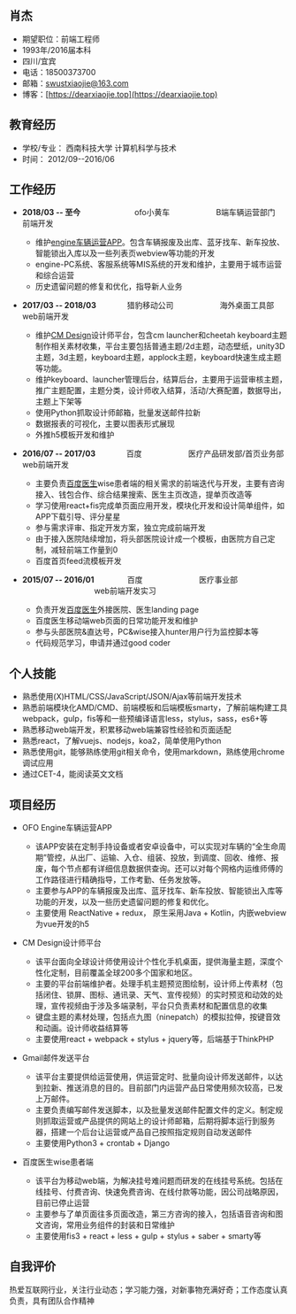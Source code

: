 ## 肖杰
- 期望职位：前端工程师
- 1993年/2016届本科
- 四川/宜宾
- 电话：18500373700
- 邮箱：[swustxiaojie@163.com](mailto:swustxiaojie@163.com)
- 博客：[https://dearxiaojie.top](https://dearxiaojie.top)

## 教育经历
- 学校/专业： 西南科技大学 计算机科学与技术
- 时间： 2012/09--2016/06

## 工作经历
- __2018/03 -- 至今__　　　　　　　ofo小黄车　　　　　　B端车辆运营部门　　　　　　　　前端开发

  - 维护[engine车辆运营APP](https://work.ofo.com/download/engine.html)。包含车辆报废及出库、蓝牙找车、新车投放、智能锁出入库以及一些列表页webview等功能的开发
  - engine-PC系统、客服系统等MIS系统的开发和维护，主要用于城市运营和综合运营
  - 历史遗留问题的修复和优化，指导新人业务

- __2017/03 -- 2018/03__　　　　猎豹移动公司　　　　　　海外桌面工具部　　　　　　　web前端开发

  - 维护[CM Design](launcher.cmcm.com)设计师平台，包含cm launcher和cheetah keyboard主题制作相关素材收集，平台主要包括普通主题/2d主题，动态壁纸，unity3D主题，3d主题，keyboard主题，applock主题，keyboard快速生成主题等功能。
  - 维护keyboard、launcher管理后台，结算后台，主要用于运营审核主题，推广主题配置，主题分类，设计师收入结算，活动/大赛配置，数据导出，主题上下架等
  - 使用Python抓取设计师邮箱，批量发送邮件拉新
  - 数据报表的可视化，主要以图表形式展现
  - 外推h5模板开发和维护
　
- __2016/07 -- 2017/03__　　　　百度　　　　　　医疗产品研发部/首页业务部　　　　 　web前端开发

  - 主要负责[百度医生](yi.baidu.com)wise患者端的相关需求的前端迭代与开发，主要有咨询接入、钱包合作、综合结果搜索、医生主页改造，提单页改造等
  - 学习使用react+fis完成单页面应用开发，模块化开发和设计简单组件，如APP下载引导、评分星星
  - 参与需求评审、指定开发方案，独立完成前端开发
  - 由于接入医院陆续增加，将头部医院设计成一个模板，由医院方自己定制，减轻前端工作量到0
  - 百度首页feed流模板开发

- __2015/07 -- 2016/01__  　　　　百度 　　　　　　　医疗事业部 　　　　　　　　　 web前端开发实习
  - 负责开发[百度医生](yi.baidu.com)外接医院、医生landing page
  - 百度医生移动端web页面的日常功能开发和维护
  - 参与头部医院&直达号，PC&wise接入hunter用户行为监控脚本等
  - 代码规范学习，申请并通过good coder


## 个人技能
- 熟悉使用(X)HTML/CSS/JavaScript/JSON/Ajax等前端开发技术
- 熟悉前端模块化AMD/CMD、前端模板和后端模板smarty，了解前端构建工具webpack，gulp，fis等和一些预编译语言less，stylus，sass，es6+等
- 熟悉移动web端开发，积累移动web端兼容性经验和页面适配
- 熟悉react，了解vuejs、nodejs，koa2，简单使用Python
- 熟悉使用git，能够熟练使用git相关命令，使用markdown，熟练使用chrome调试应用
- 通过CET-4，能阅读英文文档

## 项目经历
- OFO Engine车辆运营APP
  - 该APP安装在定制手持设备或者安卓设备中，可以实现对车辆的“全生命周期”管控，从出厂、运输、入仓、组装、投放，到调度、回收、维修、报废，每个节点都有详细信息数据供查询。还可以对每个网格内运维师傅的工作路径进行精确指导，工作考勤、任务发放等。
  - 主要参与APP的车辆报废及出库、蓝牙找车、新车投放、智能锁出入库等功能的开发，以及一些历史遗留问题的修复和优化。
  - 主要使用 ReactNative + redux， 原生采用Java + Kotlin，内嵌webview为vue开发的h5
- CM Design设计师平台
  - 该平台面向全球设计师使用设计个性化手机桌面，提供海量主题，深度个性化定制，目前覆盖全球200多个国家和地区。
  - 主要的平台前端维护者。处理手机主题预览图绘制，设计师上传素材（包括闭住、锁屏、图标、通讯录、天气、宣传视频）的实时预览和动效的处理，宣传视频由于涉及多端录制，平台只负责素材和配置信息的收集
  - 键盘主题的素材处理，包括点九图（ninepatch）的模拟拉伸，按键音效和动画。设计师收益结算等
  - 主要使用react + webpack + stylus + jquery等，后端基于ThinkPHP

- Gmail邮件发送平台
  - 该平台主要提供给运营使用，供运营定时、批量向设计师发送邮件，以达到拉新、推送消息的目的。目前部门内运营产品日常使用频次较高，已发上万邮件。
  - 主要负责编写邮件发送脚本，以及批量发送邮件配置文件的定义。制定规则抓取运营或产品提供的网站上的设计师邮箱，后期将脚本运行到服务器，搭建一个后台让运营或产品自己按照指定规则自动发送邮件
  - 主要使用Python3 + crontab + Django

- 百度医生wise患者端
  - 该平台为移动web端，为解决挂号难问题而研发的在线挂号系统。包括在线挂号、付费咨询、快速免费咨询、在线付款等功能，因公司战略原因，目前已停止运营
  - 主要参与了单页面往多页面改造，第三方咨询的接入，包括语音咨询和图文咨询，常用业务组件的封装和日常维护
  - 主要使用fis3 + react + less + gulp + stylus + saber + smarty等

## 自我评价

热爱互联网行业，关注行业动态；学习能力强，对新事物充满好奇；工作态度认真负责，具有团队合作精神